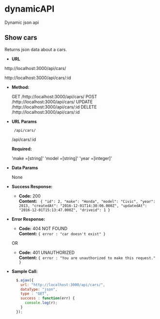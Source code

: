 # dynamicAPI
Dynamic json api

**Show cars**
----
  Returns json data about a cars.

* **URL**

 http://localhost:3000/api/cars/

 http://localhost:3000/api/cars/:id

* **Method:**

  GET /http://localhost:3000/api/cars/
  POST /http://localhost:3000/api/cars/
  UPDATE /http://localhost:3000/api/cars/:id
  DELETE /http://localhost:3000/api/cars/:id

*  **URL Params**

		/api/cars/
    /api/cars/:id


   **Required:**

   'make =[string]'
   'model =[string]'
   'year =[integer]'

* **Data Params**

  None

* **Success Response:**

  * **Code:** 200 <br />
    **Content:** ` {
    "id": 2,
    "make": "Honda",
    "model": "Civic",
    "year": 2013,
    "createdAt": "2016-12-01T14:30:06.000Z",
    "updatedAt": "2016-12-01T15:13:47.000Z",
    "driveid": 1
  }`

* **Error Response:**

  * **Code:** 404 NOT FOUND <br />
    **Content:** `{ error : "car doesn't exist" }`

  OR

  * **Code:** 401 UNAUTHORIZED <br />
    **Content:** `{ error : "You are unauthorized to make this request." }`

* **Sample Call:**

  ```javascript
    $.ajax({
      url: "http://localhost:3000/api/cars/",
      dataType: "json",
      type : "GET",
      success : function(err) {
        console.log(r);
      }
    });
  ```
